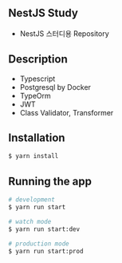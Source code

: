 ## NestJS Study

- NestJS 스터디용 Repository

## Description

- Typescript
- Postgresql by Docker
- TypeOrm
- JWT
- Class Validator, Transformer

## Installation

```bash
$ yarn install
```

## Running the app

```bash
# development
$ yarn run start

# watch mode
$ yarn run start:dev

# production mode
$ yarn run start:prod
```
